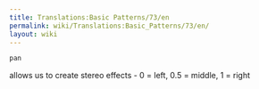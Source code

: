 ```yaml
---
title: Translations:Basic Patterns/73/en
permalink: wiki/Translations:Basic_Patterns/73/en/
layout: wiki
---
```


``` Haskell
pan
```

allows us to create stereo effects - 0 = left, 0.5 = middle, 1 = right
